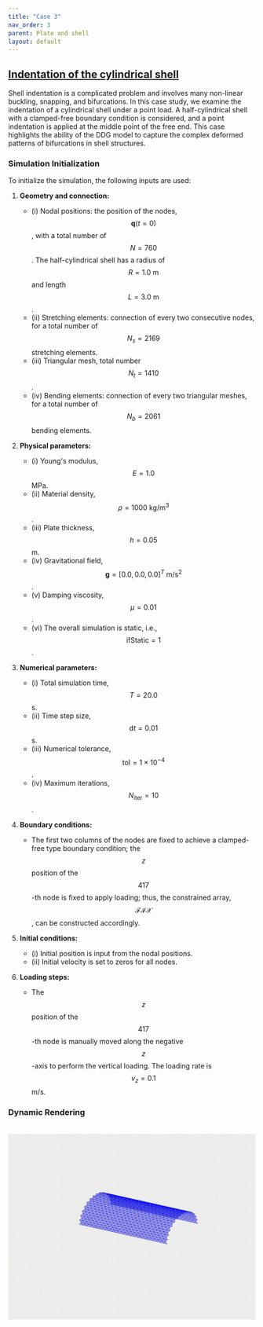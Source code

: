 ```yaml
---
title: "Case 3"
nav_order: 3
parent: Plate and shell
layout: default
---
```


## [Indentation of the cylindrical shell](https://github.com/weicheng-huang-mechanics/DDG_Tutorial/tree/main/3d_surface/case_1)

Shell indentation is a complicated problem and involves many non-linear buckling, snapping, and bifurcations. In this case study, we examine the indentation of a cylindrical shell under a point load. A half-cylindrical shell with a clamped-free boundary condition is considered, and a point indentation is applied at the middle point of the free end. This case highlights the ability of the DDG model to capture the complex deformed patterns of bifurcations in shell structures.

### Simulation Initialization

To initialize the simulation, the following inputs are used:

1. **Geometry and connection:**
   - (i) Nodal positions: the position of the nodes, $$\mathbf{q}(t=0)$$, with a total number of $$N=760$$. The half-cylindrical shell has a radius of $$R=1.0\mathrm{~m}$$ and length $$L=3.0\mathrm{~m}$$.
   - (ii) Stretching elements: connection of every two consecutive nodes, for a total number of $$N_{s}=2169$$ stretching elements.
   - (iii) Triangular mesh, total number $$N_{t}=1410$$.
   - (iv) Bending elements: connection of every two triangular meshes, for a total number of $$N_{b}=2061$$ bending elements.

2. **Physical parameters:**
   - (i) Young's modulus, $$E=1.0$$ MPa.
   - (ii) Material density, $$\rho=1000\mathrm{~kg/m^3}$$.
   - (iii) Plate thickness, $$h = 0.05$$ m.
   - (iv) Gravitational field, $$ \mathbf{g}=[0.0, 0.0, 0.0]^T \mathrm{~m/s^2}$$.
   - (v) Damping viscosity, $$\mu = 0.01$$.
   - (vi) The overall simulation is static, i.e., $$ \mathrm{ifStatic} = 1$$.

3. **Numerical parameters:**
   - (i) Total simulation time, $$T=20.0$$ s.
   - (ii) Time step size, $$\mathrm{d}t=0.01$$ s.
   - (iii) Numerical tolerance, $$\mathrm{tol} = 1 \times 10^{-4}$$.
   - (iv) Maximum iterations, $$N_{\mathrm{iter}} = 10$$.

4. **Boundary conditions:**
   - The first two columns of the nodes are fixed to achieve a clamped-free type boundary condition; the $$z$$ position of the $$417$$-th node is fixed to apply loading; thus, the constrained array, $$\mathcal{FIX}$$, can be constructed accordingly.

5. **Initial conditions:**
   - (i) Initial position is input from the nodal positions.
   - (ii) Initial velocity is set to zeros for all nodes.

6. **Loading steps:**
   - The $$z$$ position of the $$417$$-th node is manually moved along the negative $$z$$-axis to perform the vertical loading. The loading rate is $$v_{z} = 0.1$$ m/s.


### Dynamic Rendering
<br/><img src='../assets/videos/plate_3.gif' width="600">